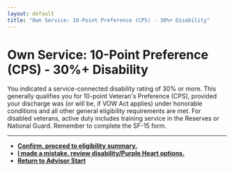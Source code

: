 ```yaml
---
layout: default
title: "Own Service: 10-Point Preference (CPS) - 30%+ Disability"
---
```


# Own Service: 10-Point Preference (CPS) - 30%+ Disability

You indicated a service-connected disability rating of 30% or more. This generally qualifies you for 10-point Veteran's Preference (CPS), provided your discharge was (or will be, if VOW Act applies) under honorable conditions and all other general eligibility requirements are met. For disabled veterans, active duty includes training service in the Reserves or National Guard. Remember to complete the SF-15 form.

---

*   [**Confirm, proceed to eligibility summary.**](./eligible_cps_10point.md)
*   [**I made a mistake, review disability/Purple Heart options.**](./ownservice_disability_details.md)
*   [**Return to Advisor Start**](./start.md)
